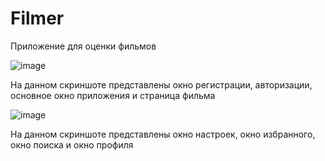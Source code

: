 # Filmer
Приложение для оценки фильмов

![image](https://user-images.githubusercontent.com/93160505/195122701-b37ef470-9ece-432a-a7b4-682d809d803a.png)

На данном скриншоте представлены окно регистрации, авторизации, основное окно приложения и страница фильма

![image](https://user-images.githubusercontent.com/93160505/195124005-d645eb0b-474d-4366-9ec7-0ef6483272fe.png)

На данном скриншоте представлены окно настроек, окно избранного, окно поиска и окно профиля
